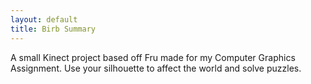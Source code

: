 ```yaml
---
layout: default
title: Birb Summary
---
```

A small Kinect project based off Fru made for my Computer Graphics Assignment. Use your silhouette to affect the world and solve puzzles. 
